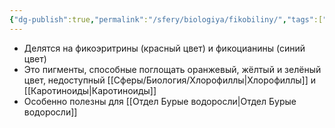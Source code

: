 ```yaml
---
{"dg-publish":true,"permalink":"/sfery/biologiya/fikobiliny/","tags":["Общаябиология"]}
---
```


- Делятся на фикоэритрины (красный цвет) и фикоцианины (синий цвет)
- Это пигменты, способные поглощать оранжевый, жёлтый и зелёный цвет, недоступный [[Сферы/Биология/Хлорофиллы\|Хлорофиллы]] и [[Каротиноиды\|Каротиноиды]]
- Особенно полезны для [[Отдел Бурые водоросли\|Отдел Бурые водоросли]]